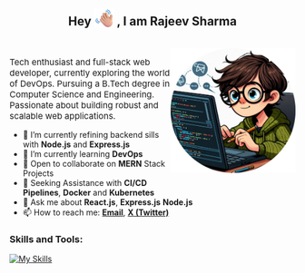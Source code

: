 <!--
**rajeev033/rajeev033** is a ✨ _special_ ✨ repository because its `README.md` (this file) appears on your GitHub profile. -->
<h2 align='center'> Hey <img src='./assets/waving-hand.png' height="35px" style='vertical-align:bottom'> , I am Rajeev Sharma</h2><br>



<img align="right" alt="Coding" width="220px" max-height="220px" src="./assets/image-r.png" style=" max-width: 100%; margin-bottom:10px; padding:10px, padding-right:0;" />

<p style="font-size:15px">Tech enthusiast and full-stack web developer, currently exploring the world of DevOps. Pursuing a B.Tech degree in Computer Science and Engineering. Passionate about building robust and scalable web applications.</p>

- 🔭 I’m currently refining backend sills with **Node.js** and **Express.js** 
- 🌱 I’m currently learning **DevOps**
- 👯 Open to collaborate on **MERN** Stack Projects
- 🤔 Seeking Assistance with **CI/CD Pipelines**, **Docker** and **Kubernetes**
- 💬 Ask me about **React.js**, **Express.js** **Node.js**
- 📫 How to reach me: **[Email](mailto:rajeev.s.2403@gmail.com)**, **[X (Twitter)](https://twitter.com/rajeevx33)**
 <!--😄 Pronouns: ...
 ⚡ Fun fact: ...-->

<h3 align="left">Skills and Tools:</h3>





[![My Skills](https://skillicons.dev/icons?i=js,html,css,react,tailwind,express,nodejs,mongodb,postgres,git,jenkins,docker,azure,aws,gcp,postman,vscode,figma,java,c,&theme=light&perline=6)](https://skillicons.dev)




